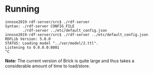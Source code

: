 # Running

```shell
innose2019-rdf-server/src$ ./rdf-server
Syntax: ./rdf-server CONFIG_FILE
        ./rdf-server ../etc/default_config.json
innose2019-rdf-server/src$ ./rdf-server ../etc/default_config.json
RDFLib Version: 5.0.0
STATUS: Loading model "../var/model/2.ttl".
Listening to 0.0.0.0:8001
^C
```

**Note:** The current version of Brick is quite large and thus takes a considerable amount of time to load/store.

